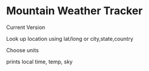 # Mountain Weather Tracker

Current Version

Look up location using lat/long or city,state,country

Choose units

prints local time, temp, sky 